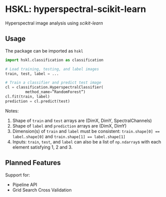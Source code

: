 # HSKL: hyperspectral-scikit-learn

Hyperspectral image analysis using *scikit-learn*

## Usage

The package can be imported as `hskl`

```python
import hskl.classification as classification

# Load training, testing, and label images
train, test, label = ...

# Train a classifier and predict test image
cl = classification.HyperspectralClassifier(
         method_name=”RandomForest”)
cl.fit(train, label)
prediction = cl.predict(test)

```
Notes:
1. Shape of `train` and `test` arrays are (DimX, DimY, SpectralChannels)
2. Shape of `label` and `prediction` arrays are (DimX, DimY)
3. Dimension(s) of `train` and `label` must be consistent: `train.shape[0] == label.shape[0]` and `train.shape[1] == label.shape[1]`
4. Inputs: `train`, `test`, and `label` can also be a list of `np.ndarray`s with each element satisfying 1, 2 and 3.

## Planned Features

Support for:
* Pipeline API
* Grid Search Cross Validation
